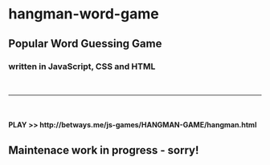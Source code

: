 # hangman-word-game

<h2>Popular Word Guessing Game</h2>
<h3>written in <strong>JavaScript, CSS and HTML</strong> <br/>
</h3>
<br>
<hr>

<br>
<h4>PLAY >>   http://betways.me/js-games/HANGMAN-GAME/hangman.html</h4>
<h2>Maintenace work in progress - sorry!</h2>
